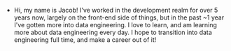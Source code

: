 - Hi, my name is Jacob! I've worked in the development realm for over 5 years now, largely on the front-end side of things, but in the past ~1 year I've gotten more into data engineering. I love to learn, and am learning more about data engineering every day. I hope to transition into data engineering full time, and make a career out of it! 
